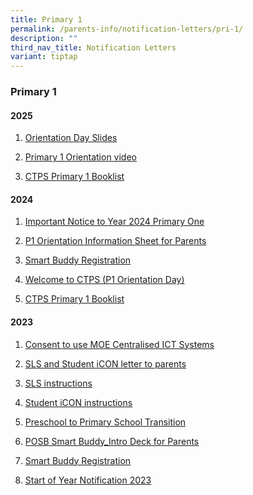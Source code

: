 ```yaml
---
title: Primary 1
permalink: /parents-info/notification-letters/pri-1/
description: ""
third_nav_title: Notification Letters
variant: tiptap
---
```

<h3>Primary 1</h3>
<h4>2025</h4>
<ol data-tight="true" class="tight">
<li>
<p><a href="https://drive.google.com/file/d/1OOyS0eVNOhHSKQ-ULnAF1XzylRKQqd7e/view?usp=drive_link" rel="noopener nofollow" target="_blank">Orientation Day Slides</a>
</p>
</li>
<li>
<p><a href="https://drive.google.com/file/d/1aJ9c7KNBDq9cD55OMqLL6cqa5EfRChTI/view?usp=drive_link" rel="noopener nofollow" target="_blank">Primary 1 Orientation video</a>
</p>
</li>
<li>
<p><a href="/files/2025/P1.pdf" rel="noopener noreferrer nofollow" target="_blank">CTPS Primary 1 Booklist</a>
</p>
</li>
</ol>
<h4>2024</h4>
<ol data-tight="true" class="tight">
<li>
<p><a href="/files/2024/Important_Notice_to_Year_2024_Primary_One_as_at_27_Oct_2023.pdf" rel="noopener noreferrer nofollow" target="_blank">Important Notice to Year 2024 Primary One</a>
</p>
</li>
<li>
<p><a href="/files/2024/P1_Orientation_Information_Sheet_for_Parents_2024.pdf" rel="noopener noreferrer nofollow" target="_blank">P1 Orientation Information Sheet for Parents</a>
</p>
</li>
<li>
<p><a href="/files/2024/Smart_Buddy_Registration_Letter.pdf" rel="noopener noreferrer nofollow" target="_blank">Smart Buddy Registration</a>
</p>
</li>
<li>
<p><a href="https://drive.google.com/file/d/11ycfRJ0oKPz8Sf7wMpVml2oN6h2CNfFG/view?usp=sharing" rel="noopener noreferrer nofollow" target="_blank">Welcome to CTPS (P1 Orientation Day)</a>
</p>
</li>
<li>
<p><a href="/files/2024/P1_booklist_2024.pdf" rel="noopener noreferrer nofollow" target="_blank">CTPS Primary 1 Booklist</a>
</p>
</li>
</ol>
<h4>2023</h4>
<ol data-tight="true" class="tight">
<li>
<p><a href="/files/2023/P1/CTP009%20Consent%20to%20use%20MOEs%20Centralised%20ICT%20SYstems_CTPS%20with%20signature.pdf" rel="noopener noreferrer nofollow" target="_blank">Consent to use MOE Centralised ICT Systems</a>
</p>
</li>
<li>
<p><a href="/files/2023/P1/CTP_2023_012%20Student%20ICON%20and%20SLS%20letter%20to%20P1%20parents.pdf" rel="noopener noreferrer nofollow" target="_blank">SLS and Student iCON letter to parents</a>
</p>
</li>
<li>
<p><a href="/files/2023/P1/CTP_2023_012%20Annex%20A%20-%20SLS%20Account%20Management%20-%20Guide%20for%20Students%20(Pri).pdf" rel="noopener noreferrer nofollow" target="_blank">SLS instructions</a>
</p>
</li>
<li>
<p><a href="/files/2023/P1/CTP_2023_012%20Annex%20B%20-%20Student%20iCON%20Onboarding%20Guide.pdf" rel="noopener noreferrer nofollow" target="_blank">Student iCON instructions</a>
</p>
</li>
<li>
<p><a href="/files/2023/P1/Parent%20Kit%20-%20Preschool%20to%20Primary%20School%20Transition.pdf" rel="noopener noreferrer nofollow" target="_blank">Preschool to Primary School Transition</a>
</p>
</li>
<li>
<p><a href="/files/2023/P1/POSB%20Smart%20Buddy_Intro%20Deck%20for%20Parents.pdf" rel="noopener noreferrer nofollow" target="_blank">POSB Smart Buddy_Intro Deck for Parents</a>
</p>
</li>
<li>
<p><a href="/files/2023/P1/Smart%20Buddy%20Registration%20Letter%20(Primary-Online).pdf" rel="noopener noreferrer nofollow" target="_blank">Smart Buddy Registration</a>
</p>
</li>
<li>
<p><a href="/files/2023/T1/2023%20Start%20of%20Year%20Notification_FINAL%20v2.pdf" rel="noopener noreferrer nofollow" target="_blank">Start of Year Notification 2023</a>
</p>
</li>
</ol>
<p></p>